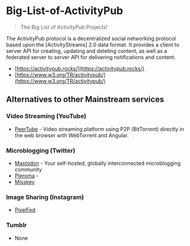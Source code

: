 # Big-List-of-ActivityPub
> The Big List of ActivityPub Projects!

The ActivityPub protocol is a decentralized social networking protocol based upon the [ActivityStreams] 2.0 data format. It provides a client to server API for creating, updating and deleting content, as well as a federated server to server API for delivering notifications and content.

* [https://activitypub.rocks/](https://activitypub.rocks/)
* [https://www.w3.org/TR/activitypub/](https://www.w3.org/TR/activitypub/)

## Alternatives to other Mainstream services

### Video Streaming (YouTube)
* [PeerTube](https://github.com/Chocobozzz/PeerTube) - Video streaming platform using P2P (BitTorrent) directly in the web browser with WebTorrent and Angular.

### Microblogging (Twitter)
* [Mastodon](https://github.com/tootsuite/mastodon) - Your self-hosted, globally interconnected microblogging community
* [Pleroma](https://pleroma.social/) - 
* [Misskey](https://github.com/syuilo/misskey)

### Image Sharing (Instagram)
* [PixelFed](https://github.com/pixelfed/pixelfed)

### Tumblr
* None
